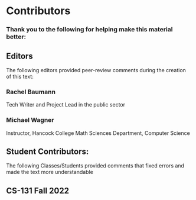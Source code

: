 # Contributors

### Thank you to the following for helping make this material better:

## Editors
The following editors provided peer-review comments during the creation of this text:
### Rachel Baumann
Tech Writer and Project Lead in the public sector

### Michael Wagner
Instructor, Hancock College Math Sciences Department, Computer Science

## Student Contributors:
The following Classes/Students provided comments that fixed errors and made the text more understandable

## CS-131 Fall 2022